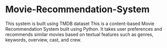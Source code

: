 # Movie-Recommendation-System
This system is built using TMDB dataset
This is a content-based Movie Recommendation System built using Python. It takes user preferences and recommends similar movies based on textual features such as genres, keywords, overview, cast, and crew.
